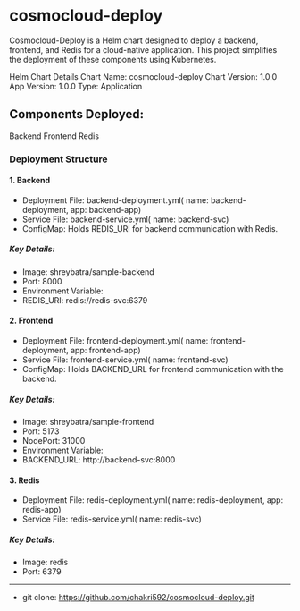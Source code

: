 

# cosmocloud-deploy
Cosmocloud-Deploy is a Helm chart designed to deploy a backend, frontend, and Redis for a cloud-native application. This project simplifies the deployment of these components using Kubernetes.

Helm Chart Details
Chart Name: cosmocloud-deploy
Chart Version: 1.0.0
App Version: 1.0.0
Type: Application
## Components Deployed:
Backend
Frontend
Redis
### Deployment Structure
#### 1. Backend
- Deployment File: backend-deployment.yml( name: backend-deployment, app: backend-app)
- Service File: backend-service.yml( name: backend-svc)
- ConfigMap: Holds REDIS_URI for backend communication with Redis.
##### Key Details:

- Image: shreybatra/sample-backend
- Port: 8000
- Environment Variable:
- REDIS_URI: redis://redis-svc:6379
#### 2. Frontend
- Deployment File: frontend-deployment.yml( name: frontend-deployment, app: frontend-app)
- Service File: frontend-service.yml( name: frontend-svc)
- ConfigMap: Holds BACKEND_URL for frontend communication with the backend.
##### Key Details:

- Image: shreybatra/sample-frontend
- Port: 5173
- NodePort: 31000
- Environment Variable:
- BACKEND_URL: http://backend-svc:8000
#### 3. Redis
- Deployment File: redis-deployment.yml( name: redis-deployment, app: redis-app)
- Service File: redis-service.yml( name: redis-svc)
##### Key Details:

- Image: redis
- Port: 6379
- ---------------------------------------
- git clone: https://github.com/chakri592/cosmocloud-deploy.git
